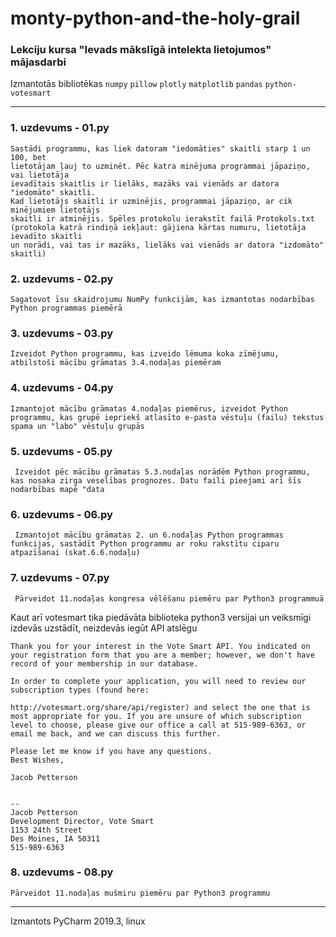 # monty-python-and-the-holy-grail

### Lekciju kursa "Ievads mākslīgā intelekta lietojumos" mājasdarbi

Izmantotās bibliotēkas `numpy` `pillow` `plotly` `matplotlib` `pandas` `python-votesmart`
 
---

### 1. uzdevums - 01.py
```text
Sastādi programmu, kas liek datoram "iedomāties" skaitli starp 1 un 100, bet
lietotājam ļauj to uzminēt. Pēc katra minējuma programmai jāpaziņo, vai lietotāja
ievadītais skaitlis ir lielāks, mazāks vai vienāds ar datora "iedomāto" skaitli.
Kad lietotājs skaitli ir uzminējis, programmai jāpaziņo, ar cik minējumiem lietotājs
skaitli ir atminējis. Spēles protokolu ierakstīt failā Protokols.txt
(protokola katrā rindiņā iekļaut: gājiena kārtas numuru, lietotāja ievadīto skaitli
un norādi, vai tas ir mazāks, lielāks vai vienāds ar datora "izdomāto" skaitli)
```

### 2. uzdevums - 02.py
```text
Sagatovot īsu skaidrojumu NumPy funkcijām, kas izmantotas nodarbības Python programmas piemērā
```

### 3. uzdevums - 03.py
```text
Izveidot Python programmu, kas izveido lēmuma koka zīmējumu, atbilstoši mācību grāmatas 3.4.nodaļas piemēram
```


### 4. uzdevums - 04.py
```text
Izmantojot mācību grāmatas 4.nodaļas piemērus, izveidot Python programmu, kas grupē iepriekš atlasīto e-pasta vēstuļu (failu) tekstus spama un "labo" vēstuļu grupās
```


### 5. uzdevums - 05.py
```text
 Izveidot pēc mācību grāmatas 5.3.nodaļas norādēm Python programmu, kas nosaka zirga veselības prognozes. Datu faili pieejami arī šīs nodarbības mapē "data
```

### 6. uzdevums - 06.py
```text
 Izmantojot mācību grāmatas 2. un 6.nodaļas Python programmas funkcijas, sastādīt Python programmu ar roku rakstītu ciparu atpazīšanai (skat.6.6.nodaļu)
```


### 7. uzdevums - 07.py
```text
 Pārveidot 11.nodaļas kongresa vēlēšanu piemēru par Python3 programmuā
```

Kaut arī votesmart tika piedāvāta biblioteka python3 versijai un veiksmīgi izdevās uzstādīt, neizdevās iegūt API atslēgu

```
Thank you for your interest in the Vote Smart API. You indicated on your registration form that you are a member; however, we don't have record of your membership in our database.

In order to complete your application, you will need to review our subscription types (found here:

http://votesmart.org/share/api/register) and select the one that is most appropriate for you. If you are unsure of which subscription level to choose, please give our office a call at 515-989-6363, or email me back, and we can discuss this further.

Please let me know if you have any questions.
Best Wishes,

Jacob Petterson


--
Jacob Petterson
Development Director, Vote Smart
1153 24th Street
Des Moines, IA 50311
515-989-6363
```

### 8. uzdevums - 08.py
```text
Pārveidot 11.nodaļas mušmiru piemēru par Python3 programmu
```
 


---
Izmantots PyCharm 2019.3, linux



